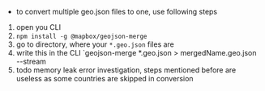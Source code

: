 + to convert multiple geo.json files to one, use following steps
1. open you CLI
2. `npm install -g @mapbox/geojson-merge`
3. go to directory, where your `*.geo.json` files are
4. write this in the CLI `geojson-merge *.geo.json > mergedName.geo.json --stream
5. todo memory leak error investigation, steps mentioned before are useless as some countries are skipped in conversion